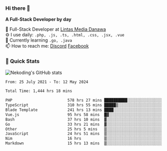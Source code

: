 ### Hi there 👋

**A Full-Stack Developer by day**

🔭 Full-Stack Developer at [Lintas Media Danawa](https://www.lintasmediadanawa.com/)  
⚙️ I use daily: `.php, .js, .ts, .html, .css, .jsx, .vue`  
🌱 Currently learning `.go, .java`  
📫 How to reach me: [Discord](https://discordapp.com/users/984448732999327766)  [Facebook](https://fb.me/tyvandi)  

### 🚀 Quick Stats  

![Nekoding's GitHub stats](https://github-readme-stats.vercel.app/api?username=nekoding&show_icons=true)

<!--START_SECTION:waka-->

```txt
From: 25 July 2021 - To: 12 May 2024

Total Time: 1,444 hrs 18 mins

PHP                        578 hrs 27 mins ██████████░░░░░░░░░░░░░░░   39.37 %
TypeScript                 310 hrs 55 mins █████▒░░░░░░░░░░░░░░░░░░░   21.16 %
Blade Template             241 hrs 13 mins ████░░░░░░░░░░░░░░░░░░░░░   16.42 %
Vue.js                     95 hrs 58 mins  █▓░░░░░░░░░░░░░░░░░░░░░░░   06.53 %
Bash                       37 hrs 10 mins  ▓░░░░░░░░░░░░░░░░░░░░░░░░   02.53 %
Go                         33 hrs 21 mins  ▓░░░░░░░░░░░░░░░░░░░░░░░░   02.27 %
Other                      25 hrs 5 mins   ▒░░░░░░░░░░░░░░░░░░░░░░░░   01.71 %
JavaScript                 24 hrs 51 mins  ▒░░░░░░░░░░░░░░░░░░░░░░░░   01.69 %
Nim                        16 hrs          ▒░░░░░░░░░░░░░░░░░░░░░░░░   01.09 %
Markdown                   15 hrs 13 mins  ▒░░░░░░░░░░░░░░░░░░░░░░░░   01.04 %
```

<!--END_SECTION:waka-->

<!--
**nekoding/nekoding** is a ✨ _special_ ✨ repository because its `README.md` (this file) appears on your GitHub profile.

Here are some ideas to get you started:

- 🔭 I’m currently working on ...
- 🌱 I’m currently learning ...
- 👯 I’m looking to collaborate on ...
- 🤔 I’m looking for help with ...
- 💬 Ask me about ...
- 📫 How to reach me: ...
- 😄 Pronouns: ...
- ⚡ Fun fact: ...
-->
